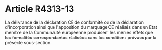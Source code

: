 # Article R4313-13

La délivrance de la déclaration CE de conformité ou de la déclaration d'incorporation ainsi que l'apposition du marquage CE réalisés dans un Etat membre de la Communauté européenne produisent les mêmes effets que les formalités correspondantes réalisées dans les conditions prévues par la présente sous-section.